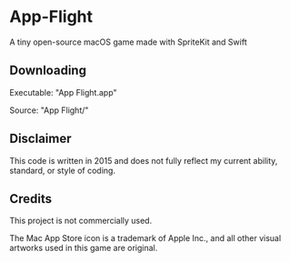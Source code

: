# App-Flight
A tiny open-source macOS game made with SpriteKit and Swift

## Downloading

Executable: "App Flight.app"

Source: "App Flight/"

## Disclaimer

This code is written in 2015 and does not fully reflect my current ability, standard, or style of coding. 

## Credits

This project is not commercially used. 

The Mac App Store icon is a trademark of Apple Inc., and all other visual artworks used in this game are original. 
